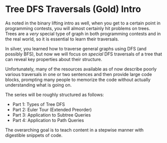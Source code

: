 # Tree DFS Traversals \(Gold\) Intro

As noted in the binary lifting intro as well, when you get to a certain point in programming contests, you will almost certainly hit problems on trees. Trees are a _very_ special type of graph in both programming contests and in the real world, so it is essential to learn their traversals. 

In silver, you learned how to traverse general graphs using DFS \(and possibly BFS\), but now we will focus on _special_ DFS traversals of a tree that can reveal key properties about their structure. 

Unfortunately, many of the resources available as of now describe poorly various traversals in one or two sentences and then provide large code blocks, prompting many people to memorize the code without actually understanding what is going on. 

The series will be roughly structured as follows:

* Part 1: Types of Tree DFS
* Part 2: Euler Tour \(Extended Preorder\)
* Part 3: Application to Subtree Queries
* Part 4: Application to Path Queries

The overarching goal is to teach content in a stepwise manner with digestible snippets of code.

